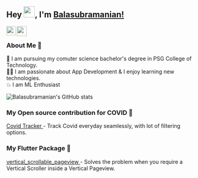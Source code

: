 ## Hey <img src="https://github.com/TheDudeThatCode/TheDudeThatCode/blob/master/Assets/Hi.gif" width="29px">, I'm [Balasubramanian!](https://www.linkedin.com/in/balasubramanian-s-8a5b40190/) 
<!--
**isupersky/isupersky** is a ✨ _special_ ✨ repository because its `README.md` (this file) appears on your GitHub profile.

Here are some ideas to get you started:

- 🔭 I’m currently working on ...
- 🌱 I’m currently learning ...
- 👯 I’m looking to collaborate on ...
- 🤔 I’m looking for help with ...
- 💬 Ask me about ...
- 📫 How to reach me: ...
- 😄 Pronouns: ...
- ⚡ Fun fact: ...
-->
<a href="https://www.linkedin.com/in/balasubramanian-s-8a5b40190/">
  <img align="left" width="24px" src="https://img.icons8.com/color/48/000000/linkedin.png"  />
</a>
<a href="mailto:balasubramanian1612s@gmail.com">
  <img align="left" width="26px" src="https://img.icons8.com/fluent/48/000000/gmail-new.png" />
</a>

<br />

### About Me 🚀
🌱 I am pursuing my comuter science bachelor's degree in PSG College of Technology. </br>
👨‍💻  I am passionate about App Development & I enjoy learning new technologies. </br>
💥  I am ML Enthusiast </br>

![Balasubramanian's GitHub stats](https://github-readme-stats.vercel.app/api?username=balasubramanian1612s&count_private=true)
<!-- ![Balasubramanian's Language stats](https://github-readme-stats-eight-theta.vercel.app/api/top-langs/?username=balasubramanian1612s&layout=compact&langs_count=8&hide_border=true) -->

### My Open source contribution for COVID 🤩
<a href="https://balasubramanian1612s.github.io/">
  Covid Tracker
</a> - Track Covid everyday seamlessly, with lot of filtering options.

### My Flutter Package 🤩
<a href="https://pub.dev/packages/vertical_scrollable_pageview">
  vertical_scrollable_pageview
</a> - Solves the problem when you require a Vertical Scroller inside a Vertical Pageview.
